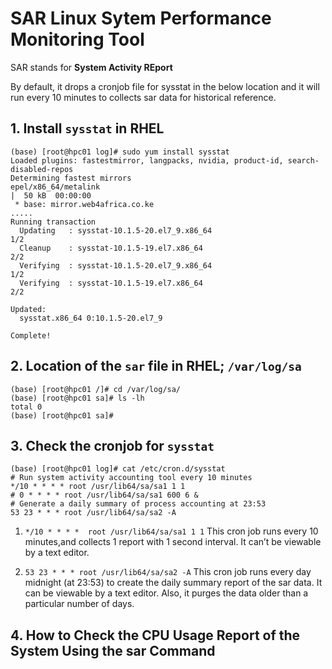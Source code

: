 # SAR Linux Sytem Performance Monitoring Tool

SAR stands for **System Activity REport**

By default, it drops a cronjob file for sysstat in the below location and it will run every 10 minutes to collects sar data for historical reference.


## 1. Install `sysstat` in RHEL

```
(base) [root@hpc01 log]# sudo yum install sysstat
Loaded plugins: fastestmirror, langpacks, nvidia, product-id, search-disabled-repos
Determining fastest mirrors
epel/x86_64/metalink                                                                                            |  50 kB  00:00:00     
 * base: mirror.web4africa.co.ke
.....
Running transaction
  Updating   : sysstat-10.1.5-20.el7_9.x86_64                                                                                      1/2 
  Cleanup    : sysstat-10.1.5-19.el7.x86_64                                                                                        2/2 
  Verifying  : sysstat-10.1.5-20.el7_9.x86_64                                                                                      1/2 
  Verifying  : sysstat-10.1.5-19.el7.x86_64                                                                                        2/2 

Updated:
  sysstat.x86_64 0:10.1.5-20.el7_9                                                                                                     

Complete!

```

## 2. Location of the `sar` file in RHEL; `/var/log/sa`

```
(base) [root@hpc01 /]# cd /var/log/sa/
(base) [root@hpc01 sa]# ls -lh
total 0
(base) [root@hpc01 sa]# 

```
## 3. Check the cronjob for `sysstat`

```
(base) [root@hpc01 log]# cat /etc/cron.d/sysstat
# Run system activity accounting tool every 10 minutes
*/10 * * * * root /usr/lib64/sa/sa1 1 1
# 0 * * * * root /usr/lib64/sa/sa1 600 6 &
# Generate a daily summary of process accounting at 23:53
53 23 * * * root /usr/lib64/sa/sa2 -A

```


1. `*/10 * * * *  root /usr/lib64/sa/sa1 1 1` This cron job runs every 10 minutes,and collects 1 report with 1 second interval. It can’t be viewable by a text editor.

2. `53 23 * * * root /usr/lib64/sa/sa2 -A` This cron job runs every day midnight (at 23:53) to create the daily summary report of the sar data. It can be viewable by a text editor. Also, it purges the data older than a particular number of days.


## 4. How to Check the CPU Usage Report of the System Using the sar Command


